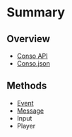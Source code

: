 # Summary

## Overview

* [Conso API](README.md)
* [Conso.json](consojson.md)

## Methods

* [Event](event.md)
* [Message](methods.md)
* Input
* Player

